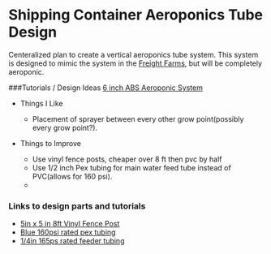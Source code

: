# Shipping Container Aeroponics Tube Design

Centeralized plan to create a vertical aeroponics tube system. This system is designed to mimic the system in the [Freight Farms](http://www.freightfarms.com/ "Freight Farms"), but will be completely aeroponic. 



###Tutorials / Design Ideas
[6 inch ABS Aeroponic System](http://www.rollitup.org/t/building-a-6-inch-pvc-aeroponics-tube-system.18312/)
* Things I Like
  * Placement of sprayer between every other grow point(possibly every grow point?).

* Things to Improve
  * Use vinyl fence posts, cheaper over 8 ft then pvc by half
  * Use 1/2 inch Pex tubing for main water feed tube instead of PVC(allows for 160 psi).
  * 

### Links to design parts and tutorials



* [5in x 5 in 8ft Vinyl Fence Post](http://www.homedepot.com/p/Veranda-5-in-x-5-in-x-8-ft-White-Vinyl-Fence-Post-73010700/202084745)
* [Blue 160psi rated pex tubing](http://www.homedepot.com/p/SharkBite-1-2-in-x-100-ft-Blue-PEX-Pipe-U860B100/202033010)<br />
* [1/4in 165ps rated feeder tubing](http://www.homedepot.com/p/Sioux-Chief-1-4-in-x-0-170-in-x-25-ft-Polyethylene-Tubing-901-03020W00251/202257563)<br />
